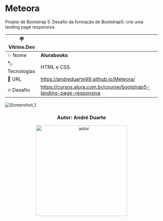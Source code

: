 # Meteora

Projeto de Bootstrap 5. Desafio da formação de Bootstrap5: crie uma landing page responsiva.

| :placard: Vitrine.Dev |     |
| -------------  | --- |
| :sparkles: Nome        | **Alurabooks**
| :label: Tecnologias | HTML e CSS.
| :rocket: URL         | https://andreduarte99.github.io/Meteora/
| :fire: Desafio     | https://cursos.alura.com.br/course/bootstrap5-landing-page-responsiva

<!-- Inserir imagem com a #vitrinedev ao final do link -->

![Screenshot_1](https://github.com/user-attachments/assets/d26bbf2a-b16e-408e-8ff2-c33accd4742f#vitrinedev)


<h3 align="center"> 
    Autor: André Duarte
</h3>
<p align="center">
<img height= 300px width= 300px src="https://github.com/andreduarte99/pong-com-Scratch/assets/42449246/706488b7-a318-4ea5-bc07-dcd35fbf1b64" alt="autor"/>
</p>
